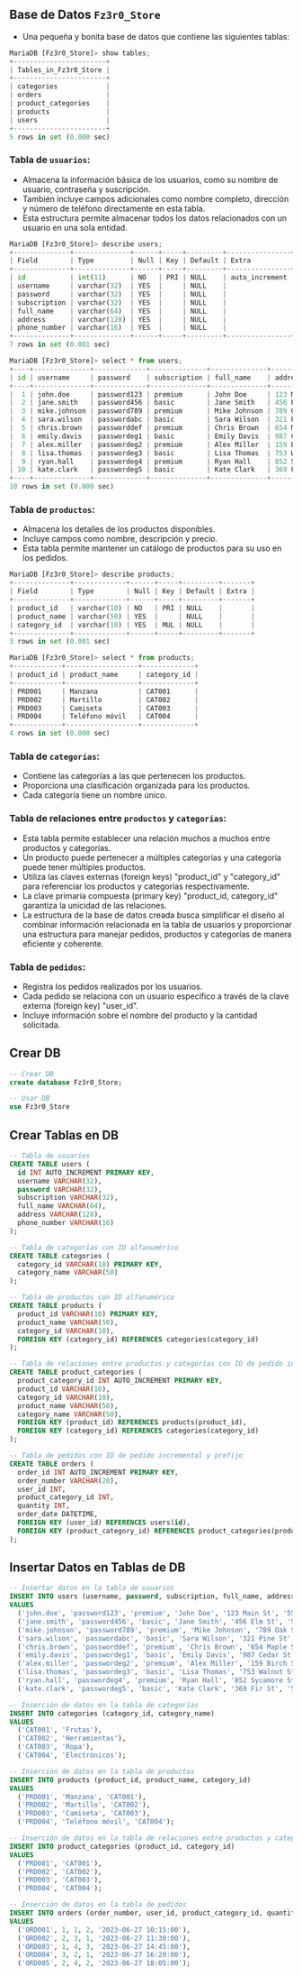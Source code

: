 
## Base de Datos `Fz3r0_Store`

- Una pequeña y bonita base de datos que contiene las siguientes tablas:

````py
MariaDB [Fz3r0_Store]> show tables;
+-----------------------+
| Tables_in_Fz3r0_Store |
+-----------------------+
| categories            |
| orders                |
| product_categories    |
| products              |
| users                 |
+-----------------------+
5 rows in set (0.000 sec)
````

### Tabla de `usuarios`:

- Almacena la información básica de los usuarios, como su nombre de usuario, contraseña y suscripción.
- También incluye campos adicionales como nombre completo, dirección y número de teléfono directamente en esta tabla.
- Esta estructura permite almacenar todos los datos relacionados con un usuario en una sola entidad.

````py
MariaDB [Fz3r0_Store]> describe users;
+--------------+--------------+------+-----+---------+----------------+
| Field        | Type         | Null | Key | Default | Extra          |
+--------------+--------------+------+-----+---------+----------------+
| id           | int(11)      | NO   | PRI | NULL    | auto_increment |
| username     | varchar(32)  | YES  |     | NULL    |                |
| password     | varchar(32)  | YES  |     | NULL    |                |
| subscription | varchar(32)  | YES  |     | NULL    |                |
| full_name    | varchar(64)  | YES  |     | NULL    |                |
| address      | varchar(128) | YES  |     | NULL    |                |
| phone_number | varchar(16)  | YES  |     | NULL    |                |
+--------------+--------------+------+-----+---------+----------------+
7 rows in set (0.001 sec)

MariaDB [Fz3r0_Store]> select * from users;
+----+--------------+-------------+--------------+--------------+-----------------+--------------+
| id | username     | password    | subscription | full_name    | address         | phone_number |
+----+--------------+-------------+--------------+--------------+-----------------+--------------+
|  1 | john.doe     | password123 | premium      | John Doe     | 123 Main St     | 555-1234     |
|  2 | jane.smith   | password456 | basic        | Jane Smith   | 456 Elm St      | 555-5678     |
|  3 | mike.johnson | password789 | premium      | Mike Johnson | 789 Oak St      | 555-9012     |
|  4 | sara.wilson  | passwordabc | basic        | Sara Wilson  | 321 Pine St     | 555-3456     |
|  5 | chris.brown  | passworddef | premium      | Chris Brown  | 654 Maple St    | 555-7890     |
|  6 | emily.davis  | passwordeg1 | basic        | Emily Davis  | 987 Cedar St    | 555-2345     |
|  7 | alex.miller  | passwordeg2 | premium      | Alex Miller  | 159 Birch St    | 555-6789     |
|  8 | lisa.thomas  | passwordeg3 | basic        | Lisa Thomas  | 753 Walnut St   | 555-0123     |
|  9 | ryan.hall    | passwordeg4 | premium      | Ryan Hall    | 852 Sycamore St | 555-4567     |
| 10 | kate.clark   | passwordeg5 | basic        | Kate Clark   | 369 Fir St      | 555-8901     |
+----+--------------+-------------+--------------+--------------+-----------------+--------------+
10 rows in set (0.000 sec)
````

### Tabla de `productos`:

- Almacena los detalles de los productos disponibles.
- Incluye campos como nombre, descripción y precio.
- Esta tabla permite mantener un catálogo de productos para su uso en los pedidos.

````py
MariaDB [Fz3r0_Store]> describe products;
+--------------+-------------+------+-----+---------+-------+
| Field        | Type        | Null | Key | Default | Extra |
+--------------+-------------+------+-----+---------+-------+
| product_id   | varchar(10) | NO   | PRI | NULL    |       |
| product_name | varchar(50) | YES  |     | NULL    |       |
| category_id  | varchar(10) | YES  | MUL | NULL    |       |
+--------------+-------------+------+-----+---------+-------+
3 rows in set (0.001 sec)

MariaDB [Fz3r0_Store]> select * from products;
+------------+------------------+-------------+
| product_id | product_name     | category_id |
+------------+------------------+-------------+
| PRD001     | Manzana          | CAT001      |
| PRD002     | Martillo         | CAT002      |
| PRD003     | Camiseta         | CAT003      |
| PRD004     | Teléfono móvil   | CAT004      |
+------------+------------------+-------------+
4 rows in set (0.000 sec)
````

### Tabla de `categorías`:

- Contiene las categorías a las que pertenecen los productos.
- Proporciona una clasificación organizada para los productos.
- Cada categoría tiene un nombre único.

### Tabla de relaciones entre `productos` y `categorías`:

- Esta tabla permite establecer una relación muchos a muchos entre productos y categorías.
- Un producto puede pertenecer a múltiples categorías y una categoría puede tener múltiples productos.
- Utiliza las claves externas (foreign keys) "product_id" y "category_id" para referenciar los productos y categorías respectivamente.
- La clave primaria compuesta (primary key) "product_id, category_id" garantiza la unicidad de las relaciones.
- La estructura de la base de datos creada busca simplificar el diseño al combinar información relacionada en la tabla de usuarios y proporcionar una estructura para manejar pedidos, productos y categorías de manera eficiente y coherente.

### Tabla de `pedidos`:

- Registra los pedidos realizados por los usuarios.
- Cada pedido se relaciona con un usuario específico a través de la clave externa (foreign key) "user_id".
- Incluye información sobre el nombre del producto y la cantidad solicitada.

## Crear DB

````sql
-- Crear DB
create database Fz3r0_Store;

-- Usar DB
use Fz3r0_Store


````

## Crear Tablas en DB

````sql
-- Tabla de usuarios
CREATE TABLE users (
  id INT AUTO_INCREMENT PRIMARY KEY,
  username VARCHAR(32),
  password VARCHAR(32),
  subscription VARCHAR(32),
  full_name VARCHAR(64),
  address VARCHAR(128),
  phone_number VARCHAR(16)
);

-- Tabla de categorías con ID alfanumérico
CREATE TABLE categories (
  category_id VARCHAR(10) PRIMARY KEY,
  category_name VARCHAR(50)
);

-- Tabla de productos con ID alfanumérico
CREATE TABLE products (
  product_id VARCHAR(10) PRIMARY KEY,
  product_name VARCHAR(50),
  category_id VARCHAR(10),
  FOREIGN KEY (category_id) REFERENCES categories(category_id)
);

-- Tabla de relaciones entre productos y categorías con ID de pedido incremental
CREATE TABLE product_categories (
  product_category_id INT AUTO_INCREMENT PRIMARY KEY,
  product_id VARCHAR(10),
  category_id VARCHAR(10),
  product_name VARCHAR(50),
  category_name VARCHAR(50),
  FOREIGN KEY (product_id) REFERENCES products(product_id),
  FOREIGN KEY (category_id) REFERENCES categories(category_id)
);

-- Tabla de pedidos con ID de pedido incremental y prefijo
CREATE TABLE orders (
  order_id INT AUTO_INCREMENT PRIMARY KEY,
  order_number VARCHAR(20),
  user_id INT,
  product_category_id INT,
  quantity INT,
  order_date DATETIME,
  FOREIGN KEY (user_id) REFERENCES users(id),
  FOREIGN KEY (product_category_id) REFERENCES product_categories(product_category_id)
);


````

## Insertar Datos en Tablas de DB

````sql
-- Insertar datos en la tabla de usuarios
INSERT INTO users (username, password, subscription, full_name, address, phone_number)
VALUES
  ('john.doe', 'password123', 'premium', 'John Doe', '123 Main St', '555-1234'),
  ('jane.smith', 'password456', 'basic', 'Jane Smith', '456 Elm St', '555-5678'),
  ('mike.johnson', 'password789', 'premium', 'Mike Johnson', '789 Oak St', '555-9012'),
  ('sara.wilson', 'passwordabc', 'basic', 'Sara Wilson', '321 Pine St', '555-3456'),
  ('chris.brown', 'passworddef', 'premium', 'Chris Brown', '654 Maple St', '555-7890'),
  ('emily.davis', 'passwordeg1', 'basic', 'Emily Davis', '987 Cedar St', '555-2345'),
  ('alex.miller', 'passwordeg2', 'premium', 'Alex Miller', '159 Birch St', '555-6789'),
  ('lisa.thomas', 'passwordeg3', 'basic', 'Lisa Thomas', '753 Walnut St', '555-0123'),
  ('ryan.hall', 'passwordeg4', 'premium', 'Ryan Hall', '852 Sycamore St', '555-4567'),
  ('kate.clark', 'passwordeg5', 'basic', 'Kate Clark', '369 Fir St', '555-8901');

-- Inserción de datos en la tabla de categorías
INSERT INTO categories (category_id, category_name)
VALUES
  ('CAT001', 'Frutas'),
  ('CAT002', 'Herramientas'),
  ('CAT003', 'Ropa'),
  ('CAT004', 'Electrónicos');

-- Inserción de datos en la tabla de productos
INSERT INTO products (product_id, product_name, category_id)
VALUES
  ('PRD001', 'Manzana', 'CAT001'),
  ('PRD002', 'Martillo', 'CAT002'),
  ('PRD003', 'Camiseta', 'CAT003'),
  ('PRD004', 'Teléfono móvil', 'CAT004');

-- Inserción de datos en la tabla de relaciones entre productos y categorías
INSERT INTO product_categories (product_id, category_id)
VALUES
  ('PRD001', 'CAT001'),
  ('PRD002', 'CAT002'),
  ('PRD003', 'CAT003'),
  ('PRD004', 'CAT004');

-- Inserción de datos en la tabla de pedidos
INSERT INTO orders (order_number, user_id, product_category_id, quantity, order_date)
VALUES
  ('ORD001', 1, 1, 2, '2023-06-27 10:15:00'),
  ('ORD002', 2, 3, 1, '2023-06-27 11:30:00'),
  ('ORD003', 1, 4, 3, '2023-06-27 14:45:00'),
  ('ORD004', 3, 2, 1, '2023-06-27 16:20:00'),
  ('ORD005', 2, 4, 2, '2023-06-27 18:05:00');


````
